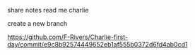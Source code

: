 share notes read me charlie 


create a new branch 

https://github.com/F-Rivers/Charlie-first-day/commit/e9c8b92574449652eb1af555b0372d6fd4ab0cd1